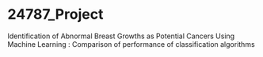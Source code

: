 # 24787_Project
Identification of Abnormal Breast Growths as Potential Cancers Using Machine Learning : Comparison of performance of classification algorithms
